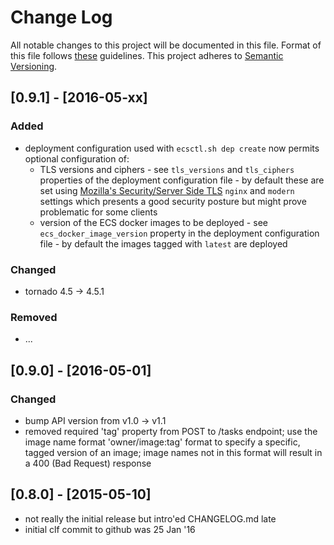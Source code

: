 # Change Log

All notable changes to this project will be documented in this file.
Format of this file follows [these](http://keepachangelog.com/) guidelines.
This project adheres to [Semantic Versioning](http://semver.org/).

## [0.9.1] - [2016-05-xx]

### Added

- deployment configuration used with ```ecsctl.sh dep create``` now permits
  optional configuration of:
    - TLS versions and ciphers - see ```tls_versions``` and ```tls_ciphers```
      properties of the deployment configuration file - by default these 
      are set using [Mozilla's Security/Server Side TLS](https://wiki.mozilla.org/Security/Server_Side_TLS)
      ```nginx``` and ```modern``` settings which presents a good security
      posture but might prove problematic for some clients
    - version of the ECS docker images to be deployed - see
      ```ecs_docker_image_version``` property in the deployment configuration
      file - by default the images tagged with ```latest``` are deployed

### Changed

- tornado 4.5 -> 4.5.1

### Removed

- ...

## [0.9.0] - [2016-05-01]

### Changed

- bump API version from v1.0 -> v1.1
- removed required 'tag' property from POST to /tasks endpoint; use the
  image name format 'owner/image:tag' format to specify a specific, tagged
  version of an image; image names not in this format will result in a
  400 (Bad Request) response

## [0.8.0] - [2015-05-10]

- not really the initial release but intro'ed CHANGELOG.md late
- initial clf commit to github was 25 Jan '16
